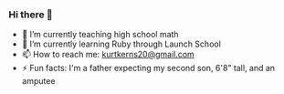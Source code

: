 ### Hi there 👋

- 🔭 I’m currently teaching high school math
- 🌱 I’m currently learning Ruby through Launch School
- 📫 How to reach me: kurtkerns20@gmail.com
- ⚡ Fun facts: I'm a father expecting my second son, 6'8" tall, and an amputee
